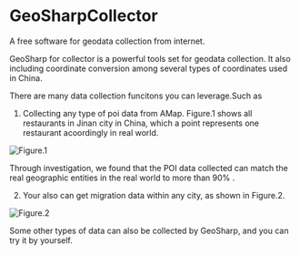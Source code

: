 # GeoSharpCollector
A free software for geodata collection from internet.


GeoSharp for collector is a powerful tools set for geodata collection. It also including coordinate conversion among several types of coordinates used in China. 

There are many data collection funcitons you can leverage.Such as

1. Collecting any type of poi data from AMap. Figure.1 shows all restaurants in Jinan city in China, which a point represents one restaurant acoordingly in real world.

![Figure.1](https://github.com/gissuifeng/GeoSharpCollector/blob/master/img_folder/Figure%201.png)

Through investigation, we found that the POI data collected can match the real geographic entities in the real world to more than 90% .

2. Your also can get migration data within any city, as shown in Figure.2.

![Figure.2](https://github.com/gissuifeng/GeoSharpCollector/blob/master/img_folder/Figure%202.jpg)

Some other types of data can also be collected by GeoSharp, and you can try it by yourself.


